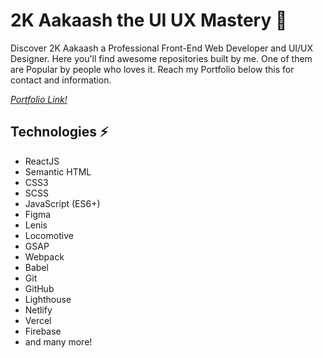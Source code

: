 # 2K Aakaash the UI UX Mastery 🚀

Discover 2K Aakaash a Professional Front-End Web Developer and UI/UX Designer. Here you'll find awesome repositories built by me. One of them are Popular by people who loves it. Reach my Portfolio below this for contact and information.

*[Portfolio Link!](https://2k-aakaash.vercel.app/)*

## Technologies ⚡

- ReactJS
- Semantic HTML
- CSS3
- SCSS
- JavaScript (ES6+)
- Figma
- Lenis
- Locomotive
- GSAP
- Webpack
- Babel
- Git
- GitHub
- Lighthouse
- Netlify
- Vercel
- Firebase
- and many more!
